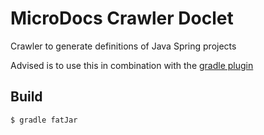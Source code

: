 # MicroDocs Crawler Doclet
Crawler to generate definitions of Java Spring projects

Advised is to use this in combination with the [gradle plugin](../microdocs-crawler-gradle)

## Build
```
$ gradle fatJar
```